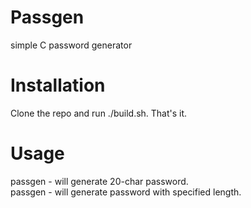 # Passgen

simple C password generator

# Installation
Clone the repo and run ./build.sh. That's it.

# Usage
passgen - will generate 20-char password.   
passgen <num> - will generate password with specified length.
